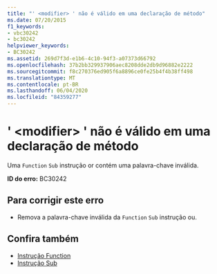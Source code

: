 ```yaml
---
title: "' <modifier> ' não é válido em uma declaração de método"
ms.date: 07/20/2015
f1_keywords:
- vbc30242
- bc30242
helpviewer_keywords:
- BC30242
ms.assetid: 269d7f3d-e1b6-4c10-94f3-a07373d66792
ms.openlocfilehash: 37b2bb329937906aec8208dde2db9d96882e2222
ms.sourcegitcommit: f8c270376ed905f6a8896ce0fe25b4f4b38ff498
ms.translationtype: MT
ms.contentlocale: pt-BR
ms.lasthandoff: 06/04/2020
ms.locfileid: "84359277"
---
```

# <a name="modifier-is-not-valid-on-a-method-declaration"></a>' \<modifier> ' não é válido em uma declaração de método
Uma `Function` `Sub` instrução or contém uma palavra-chave inválida.  
  
 **ID do erro:** BC30242  
  
## <a name="to-correct-this-error"></a>Para corrigir este erro  
  
- Remova a palavra-chave inválida da `Function` `Sub` instrução ou.  
  
## <a name="see-also"></a>Confira também

- [Instrução Function](../language-reference/statements/function-statement.md)
- [Instrução Sub](../language-reference/statements/sub-statement.md)
